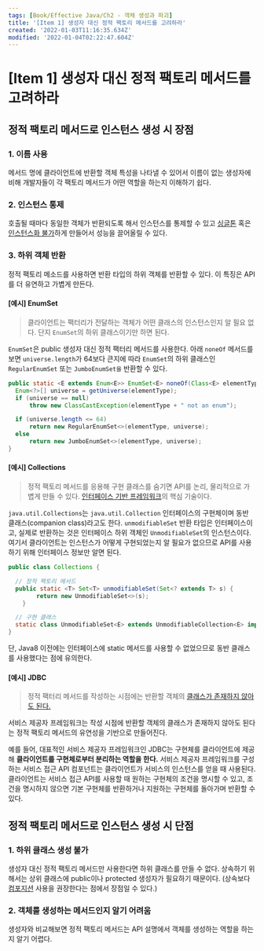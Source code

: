 ```yaml
---
tags: [Book/Effective Java/Ch2 - 객체 생성과 파괴]
title: '[Item 1] 생성자 대신 정적 팩토리 메서드를 고려하라'
created: '2022-01-03T11:16:35.634Z'
modified: '2022-01-04T02:22:47.604Z'
---
```


# [Item 1] 생성자 대신 정적 팩토리 메서드를 고려하라

## 정적 팩토리 메서드로 인스턴스 생성 시 장점

### 1. 이름 사용

메서드 명에 클라이언트에 반환할 객체 특성을 나타낼 수 있어서 이름이 없는 생성자에 비해 개발자들이 각 팩토리 메서드가 어떤 역할을 하는지 이해하기 쉽다. 

### 2. 인스턴스 통제

호출될 때마다 동일한 객체가 반환되도록 해서 인스턴스를 통제할 수 있고 [싱글톤]() 혹은 [인스턴스화 불가]()하게 만들어서 성능을 끌어올릴 수 있다.

### 3. 하위 객체 반환

정적 팩토리 메소드를 사용하면 반환 타입의 하위 객체를 반환할 수 있다. 이 특징은 API를 더 유연하고 가볍게 만든다.

#### [예시] EnumSet

> 클라이언트는 팩터리가 전달하는 객체가 어떤 클래스의 인스턴스인지 알 필요 없다. 단지 `EnumSet`의 하위 클래스이기만 하면 된다.

`EnumSet`은 public 생성자 대신 정적 팩터리 메서드를 사용한다. 아래 `noneOf` 메서드를 보면 `universe.length`가 64보다 큰지에 따라 `EnumSet`의 하위 클래스인 `RegularEnumSet` 또는 `JumboEnumSet을` 반환할 수 있다.

```java
public static <E extends Enum<E>> EnumSet<E> noneOf(Class<E> elementType) {
  Enum<?>[] universe = getUniverse(elementType);
  if (universe == null)
      throw new ClassCastException(elementType + " not an enum");

  if (universe.length <= 64)
      return new RegularEnumSet<>(elementType, universe);
  else
      return new JumboEnumSet<>(elementType, universe);
}
```

#### [예시] Collections

> 정적 팩토리 메서드를 응용해 구현 클래스를 숨기면 API를 논리, 물리적으로 가볍게 만들 수 있다. [인터페이스 기반 프레임워크]()의 핵심 기술이다.

`java.util.Collections`는 `java.util.Collection` 인터페이스의 구현체이며 동반 클래스(companion class)라고도 한다. `unmodifiableSet` 반환 타입은 인터페이스이고, 실제로 반환하는 것은 인터페이스 하위 객체인 `UnmodifiableSet`의 인스턴스이다. 여기서 클라이언트는 인스턴스가 어떻게 구현되었는지 알 필요가 없으므로 API를 사용하기 위해 인터페이스 정보만 알면 된다.

```java
public class Collections {

  // 정적 팩토리 메서드
  public static <T> Set<T> unmodifiableSet(Set<? extends T> s) {
        return new UnmodifiableSet<>(s);
    }

  // 구현 클래스
  static class UnmodifiableSet<E> extends UnmodifiableCollection<E> implements Set<E>, Serializable{/* 중략 */}
}
```

 단, Java8 이전에는 인터페이스에 static 메서드를 사용할 수 없었으므로 동반 클래스를 사용했다는 점에 유의한다. 

#### [예시] JDBC

> 정적 팩터리 메서드를 작성하는 시점에는 반환할 객체의 [클래스가 존재하지 않아도 된다.](https://github.com/suin0730/active-reading/issues/1)

서비스 제공자 프레임워크는 작성 시점에 반환할 객체의 클래스가 존재하지 않아도 된다는 정적 팩토리 메서드의 유연성을 기반으로 만들어진다.

예를 들어, 대표적인 서비스 제공자 프레임워크인 JDBC는 구현체를 클라이언트에 제공해 **클라이언트를 구현체로부터 분리하는 역할을 한다.** 서비스 제공자 프레임워크를 구성하는 서비스 접근 API 컴포넌트는 클라이언트가 서비스의 인스턴스를 얻을 때 사용된다. 클라이언트는 서비스 접근 API를 사용할 때 원하는 구현체의 조건을 명시할 수 있고, 조건을 명시하지 않으면 기본 구현체를 반환하거나 지원하는 구현체를 돌아가며 반환할 수 있다.

## 정적 팩토리 메서드로 인스턴스 생성 시 단점

### 1. 하위 클래스 생성 불가

생성자 대신 정적 팩토리 메서드만 사용한다면 하위 클래스를 만들 수 없다. 상속하기 위해서는 상위 클래스에 public이나 protected 생성자가 필요하기 때문이다. (상속보다 [컴포지션]() 사용을 권장한다는 점에서 장점일 수 있다.)

### 2. 객체를 생성하는 메서드인지 알기 어려움

생성자와 비교해보면 정적 팩토리 메서드는 API 설명에서 객체를 생성하는 역할을 하는지 알기 어렵다. 


